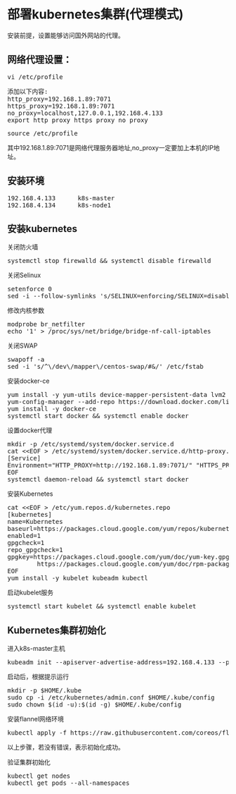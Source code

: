# 部署kubernetes集群(代理模式)
安装前提，设置能够访问国外网站的代理。

## 网络代理设置：
<pre>
vi /etc/profile
</pre>
<pre>
添加以下内容:
http_proxy=192.168.1.89:7071
https_proxy=192.168.1.89:7071
no_proxy=localhost,127.0.0.1,192.168.4.133
export http_proxy https_proxy no_proxy
</pre>
<pre>
source /etc/profile
</pre>
其中192.168.1.89:7071是网络代理服务器地址,no_proxy一定要加上本机的IP地址。

## 安装环境
<pre>
192.168.4.133      k8s-master
192.168.4.134      k8s-node1
</pre>

## 安装kubernetes

关闭防火墙
<pre>
systemctl stop firewalld && systemctl disable firewalld
</pre>

关闭Selinux
<pre>
setenforce 0
sed -i --follow-symlinks 's/SELINUX=enforcing/SELINUX=disabled/g' /etc/sysconfig/selinux
</pre>

修改内核参数
<pre>
modprobe br_netfilter
echo '1' > /proc/sys/net/bridge/bridge-nf-call-iptables
</pre>

关闭SWAP
<pre>
swapoff -a
sed -i 's/^\/dev\/mapper\/centos-swap/#&/' /etc/fstab
</pre>

安装docker-ce
<pre>
yum install -y yum-utils device-mapper-persistent-data lvm2
yum-config-manager --add-repo https://download.docker.com/linux/centos/docker-ce.repo
yum install -y docker-ce
systemctl start docker && systemctl enable docker
</pre>

设置docker代理
<pre>
mkdir -p /etc/systemd/system/docker.service.d
cat &lt;&lt;EOF &gt /etc/systemd/system/docker.service.d/http-proxy.conf
[Service]
Environment="HTTP_PROXY=http://192.168.1.89:7071/" "HTTPS_PROXY=http://192.168.1.89:7071/" "NO_PROXY=$no_proxy"
EOF
systemctl daemon-reload && systemctl start docker
</pre>

安装Kubernetes
<pre>
cat &lt;&lt;EOF &gt /etc/yum.repos.d/kubernetes.repo
[kubernetes]
name=Kubernetes
baseurl=https://packages.cloud.google.com/yum/repos/kubernetes-el7-x86_64
enabled=1
gpgcheck=1
repo_gpgcheck=1
gpgkey=https://packages.cloud.google.com/yum/doc/yum-key.gpg
        https://packages.cloud.google.com/yum/doc/rpm-package-key.gpg
EOF
yum install -y kubelet kubeadm kubectl
</pre>

启动kubelet服务
<pre>
systemctl start kubelet && systemctl enable kubelet
</pre>

## Kubernetes集群初始化
进入k8s-master主机
<pre>
kubeadm init --apiserver-advertise-address=192.168.4.133 --pod-network-cidr=192.168.0.0/16
</pre>

启动后，根据提示运行
<pre>
mkdir -p $HOME/.kube
sudo cp -i /etc/kubernetes/admin.conf $HOME/.kube/config
sudo chown $(id -u):$(id -g) $HOME/.kube/config
</pre>

安装flannel网络环境
<pre>
kubectl apply -f https://raw.githubusercontent.com/coreos/flannel/master/Documentation/kube-flannel.yml
</pre>

以上步骤，若没有错误，表示初始化成功。

验证集群初始化
<pre>
kubectl get nodes
kubectl get pods --all-namespaces
</pre>
